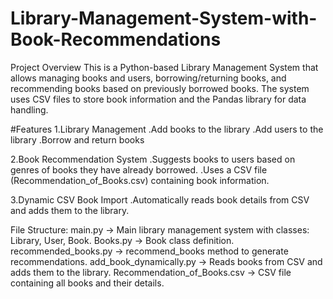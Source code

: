 # Library-Management-System-with-Book-Recommendations
Project Overview  This is a Python-based Library Management System that allows managing books and users, borrowing/returning books, and recommending books based on previously borrowed books. The system uses CSV files to store book information and the Pandas library for data handling.

#Features
1.Library Management
.Add books to the library
.Add users to the library
.Borrow and return books

2.Book Recommendation System
.Suggests books to users based on genres of books they have already borrowed.
.Uses a CSV file (Recommendation_of_Books.csv) containing book information.

3.Dynamic CSV Book Import
.Automatically reads book details from CSV and adds them to the library.

File Structure:
main.py → Main library management system with classes: Library, User, Book.
Books.py → Book class definition.
recommended_books.py → recommend_books method to generate recommendations.
add_book_dynamically.py → Reads books from CSV and adds them to the library.
Recommendation_of_Books.csv → CSV file containing all books and their details.
